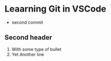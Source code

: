 # Leaarning Git in VSCode

- second commit

## Second header
1. With some type of bullet
2. Yet Another line